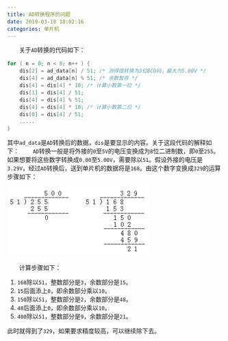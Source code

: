```yaml
---
title: AD转换程序的问题
date: 2019-03-18 18:02:16
categories: 单片机
---
```

&emsp;&emsp;关于`AD`转换的代码如下：

``` cpp
for ( n = 0; n < 8; n++ ) {
    dis[2] = ad_data[n] / 51; /* 测得值转换为3位BCD码，最大为5.00V */
    dis[4] = ad_data[n] % 51; /* 余数暂存 */
    dis[4] = dis[4] * 10; /* 计算小数第一位 */
    dis[1] = dis[4] / 51;
    dis[4] = dis[4] % 51;
    dis[4] = dis[4] * 10; /* 计算小数第二位 */
    dis[0] = dis[4] / 51;
    .....
}
```

其中`ad_data`是`AD`转换后的数据，`dis`是要显示的内容。关于这段代码的解释如下：
&emsp;&emsp;`AD`转换一般是将外接的`0`至`5V`的电压变换成为`8`位二进制数，即`0`至`255`。如果想要将这些数字转换成`0.00`至`5.00V`，需要除以`51`。假设外接的电压是`3.29V`，经过`AD`转换后，送到单片机的数据将是`168`。由这个数字变换成`329`的运算步骤如下：

<img src="./AD转换程序的问题/1.jpg">

&emsp;&emsp;计算步骤如下：

1. `168`除以`51`，整数部分是`3`，余数部分是`15`。
2. `15`后面添上`0`，即余数部分乘以`10`。
3. `150`除以`51`，整数部分是`2`，余数部分是`48`。
4. `48`后面添上`0`，即余数部分乘以`10`。
5. `480`除以`51`，整数部分是`9`，余数部分是`21`。

此时就得到了`329`，如果要求精度较高，可以继续除下去。